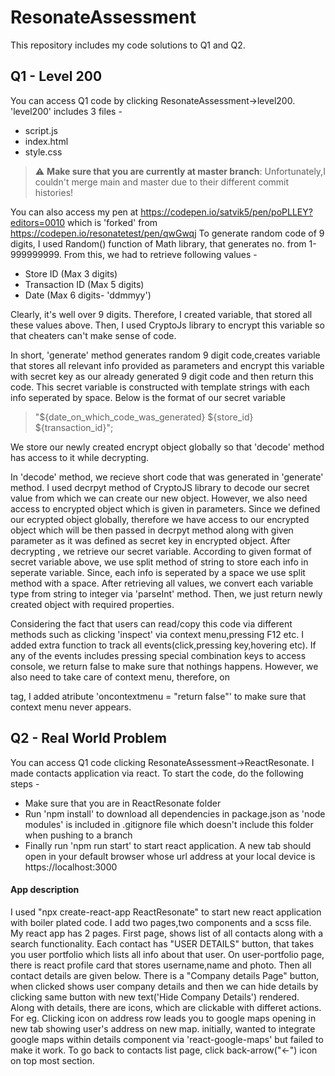 # ResonateAssessment

This repository includes my code solutions to Q1 and Q2.

## Q1 - Level 200

You can access Q1 code by clicking ResonateAssessment->level200. 'level200' includes 3 files -

- script.js
- index.html
- style.css

> :warning: **Make sure that you are currently at master branch**: Unfortunately,I couldn't merge main and master due to their different commit histories!

You can also access my pen at https://codepen.io/satvik5/pen/poPLLEY?editors=0010 which is 'forked' from https://codepen.io/resonatetest/pen/qwGwqj
To generate random code of 9 digits, I used Random() function of Math library, that generates no. from 1-999999999. From this, we had to retrieve following values -

- Store ID (Max 3 digits)
- Transaction ID (Max 5 digits)
- Date (Max 6 digits- 'ddmmyy')

Clearly, it's well over 9 digits. Therefore, I created variable, that stored all these values above.
Then, I used CryptoJs library to encrypt this variable so that cheaters can't make sense of code.

In short, 'generate' method generates random 9 digit code,creates variable that stores all relevant info
provided as parameters and encrypt this variable with secret key as our already generated 9 digit code and then return this code.
This secret variable is constructed with template strings with each info seperated by space. Below is the format of our secret variable

> "${date_on_which_code_was_generated} ${store_id} ${transaction_id}";

We store our newly created encrypt object globally so that 'decode' method has access to it while decrypting.

In 'decode' method, we recieve short code that was generated in 'generate' method. I used decrpyt method of CryptoJS library
to decode our secret value from which we can create our new object. However, we also need access to encrypted object which is
given in parameters. Since we defined our ecrypted object globally, therefore we have access to our encrypted object which will
be then passed in decrpyt method along with given parameter as it was defined as secret key in encrypted object. After decrypting
, we retrieve our secret variable. According to given format of secret variable above, we use split method of string to store
each info in seperate variable. Since, each info is seperated by a space we use split method with a space. After retrieving all
values, we convert each variable type from string to integer via 'parseInt' method. Then, we just return newly created object with
required properties.

Considering the fact that users can read/copy this code via different methods such as clicking 'inspect' via context menu,pressing F12
etc. I added extra function to track all events(click,pressing key,hovering etc). If any of the events includes pressing special combination
keys to access console, we return false to make sure that nothings happens. However, we also need to take care of context menu, therefore, on

<html> tag, I added atribute 'oncontextmenu = "return false"' to make sure that context menu never appears.
  
## Q2 - Real World Problem 
  You can access Q1 code clicking ResonateAssessment->ReactResonate. I made contacts application via react.
  To start the code, do the following steps -
  - Make sure that you are in ReactResonate folder
  - Run 'npm install' to download all dependencies in package.json as 'node modules' is included in .gitignore file which doesn't include this folder when pushing to a branch
  - Finally run 'npm run start' to start react application. A new tab should open in your default browser whose url address at your local device is https://localhost:3000
  
  #### App description
  I used "npx create-react-app ReactResonate" to start new react application with boiler plated code.
  I add two pages,two components and a scss file. My react app has 2 pages. First page, shows list of all contacts
  along with a search functionality. Each contact has "USER DETAILS" button, that takes you user portfolio which lists all info
  about that user. On user-portfolio page, there is react profile card that stores username,name and photo. Then all contact details
  are given below. There is a "Company details Page" button, when clicked shows user company details and then we can hide details by clicking
  same button with new text('Hide Company Details') rendered. Along with details, there are icons, which are clickable with differet actions.
  For eg. Clicking icon on address row leads you to google maps opening in new tab showing user's address on new map. initially, wanted to 
  integrate google maps within details component via 'react-google-maps' but failed to make it work. To go back to contacts list page, click 
  back-arrow("<-") icon on top most section.
